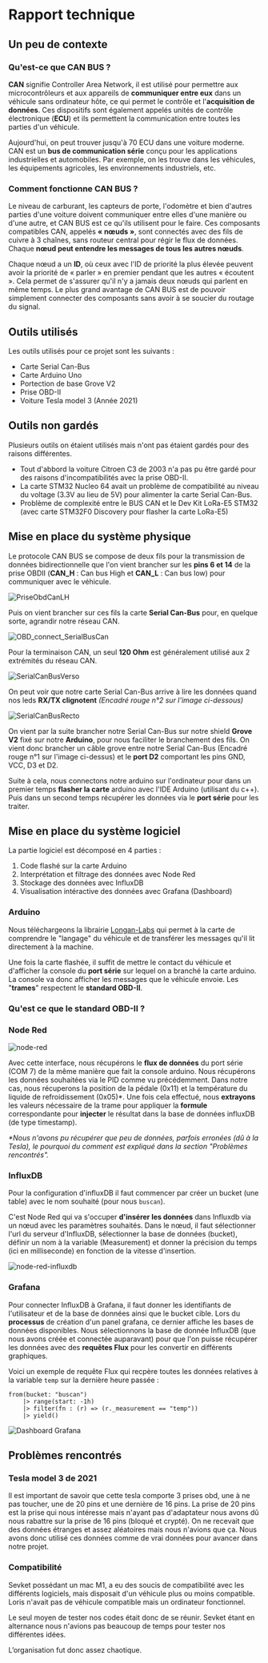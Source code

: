 # Rapport technique
## Un peu de contexte
### Qu'est-ce que CAN BUS ?
**CAN** signifie Controller Area Network, il est utilisé pour permettre aux microcontrôleurs et aux appareils de **communiquer entre eux** dans un véhicule sans ordinateur hôte, ce qui permet le contrôle et l'**acquisition de données**. Ces dispositifs sont également appelés unités de contrôle électronique (**ECU**) et ils permettent la communication entre toutes les parties d'un véhicule.

Aujourd'hui, on peut trouver jusqu'à 70 ECU dans une voiture moderne. CAN est un **bus de communication série** conçu pour les applications industrielles et automobiles. Par exemple, on les trouve dans les véhicules, les équipements agricoles, les environnements industriels, etc.

### Comment fonctionne CAN BUS ?
Le niveau de carburant, les capteurs de porte, l'odomètre et bien d'autres parties d'une voiture doivent communiquer entre elles d'une manière ou d'une autre, et CAN BUS est ce qu'ils utilisent pour le faire. Ces composants compatibles CAN, appelés **« nœuds »**, sont connectés avec des fils de cuivre à 3 chaînes, sans routeur central pour régir le flux de données. Chaque **nœud peut entendre les messages de tous les autres nœuds**.

Chaque nœud a un **ID**, où ceux avec l'ID de priorité la plus élevée peuvent avoir la priorité de « parler » en premier pendant que les autres « écoutent ». Cela permet de s'assurer qu'il n'y a jamais deux nœuds qui parlent en même temps. Le plus grand avantage de CAN BUS est de pouvoir simplement connecter des composants sans avoir à se soucier du routage du signal.

## Outils utilisés
Les outils utilisés pour ce projet sont les suivants :
- Carte Serial Can-Bus
- Carte Arduino Uno
- Portection de base Grove V2
- Prise OBD-II
- Voiture Tesla model 3 (Année 2021)

## Outils non gardés
Plusieurs outils on étaient utilisés mais n'ont pas étaient gardés pour des raisons différentes.
- Tout d'abbord la voiture Citroen C3 de 2003 n'a pas pu être gardé pour des raisons d'incompatibilités avec la prise OBD-II.
- La carte STM32 Nucleo 64 avait un problème de compatibilité au niveau du voltage (3.3V au lieu de 5V) pour alimenter la carte Serial Can-Bus.
- Problème de complexité entre le BUS CAN et le Dev Kit LoRa-E5 STM32 (avec carte STM32F0 Discovery pour flasher la carte LoRa-E5)

## Mise en place du système physique
Le protocole CAN BUS se compose de deux fils pour la transmission de données bidirectionnelle que l'on vient brancher sur les **pins 6 et 14** de la prise OBDII (**CAN_H** : Can bus High et **CAN_L** : Can bus low) pour communiquer avec le véhicule.

![PriseObdCanLH](priseObdCanLH.png)

Puis on vient brancher sur ces fils la carte **Serial Can-Bus** pour, en quelque sorte, agrandir notre réseau CAN. 

![OBD_connect_SerialBusCan](OBD_connect_SerialBusCan.png)

Pour la terminaison CAN, un seul **120 Ohm** est généralement utilisé aux 2 extrémités du réseau CAN.

![SerialCanBusVerso](SerialCanBusVerso.png)

On peut voir que notre carte Serial Can-Bus arrive à lire les données quand nos leds **RX/TX clignotent** _(Encadré rouge n°2 sur l'image ci-dessous)_

![SerialCanBusRecto](SerialCanBusRecto.png)

On vient par la suite brancher notre Serial Can-Bus sur notre shield **Grove V2** fixé sur notre **Arduino**, pour nous faciliter le branchement des fils. On vient donc brancher un câble grove entre notre Serial Can-Bus (Encadré rouge n°1 sur l'image ci-dessus) et le **port D2** comportant les pins GND, VCC, D3 et D2.


Suite à cela, nous connectons notre arduino sur l'ordinateur pour dans un premier temps **flasher la carte** arduino avec l'IDE Arduino (utilisant du c++). Puis dans un second temps récupérer les données via le **port série** pour les traiter.

## Mise en place du système logiciel
La partie logiciel est décomposé en 4 parties : 
1. Code flashé sur la carte Arduino
2. Interprétation et filtrage des données avec Node Red
3. Stockage des données avec InfluxDB
4. Visualisation intéractive des données avec Grafana (Dashboard)

### Arduino
Nous téléchargeons la librairie [Longan-Labs](https://github.com/Longan-Labs/Serial_CAN_Arduino) qui permet à la carte de comprendre le "langage" du véhicule et de transférer les messages qu'il lit directement à la machine.

Une fois la carte flashée, il suffit de mettre le contact du véhicule et d'afficher la console du **port série** sur lequel on a branché la carte arduino. 
La console va donc afficher les messages que le véhicule envoie.
Les "**trames**" respectent le **standard OBD-II**.

### Qu'est ce que le standard OBD-II ? 

### Node Red

![node-red](node-red.png)

Avec cette interface, nous récupérons le **flux de données** du port série (COM 7) de la même manière que fait la console arduino. Nous récupérons les données souhaitées via le PID comme vu précédemment. Dans notre cas, nous récuperons la position de la pédale (0x11) et la température du liquide de refroidissement (0x05)\*. Une fois cela effectué, nous **extrayons** les valeurs nécessaire de la trame pour appliquer la **formule** correspondante pour **injecter** le résultat dans la base de données influxDB (de type timestamp).

*\*Nous n'avons pu récupérer que peu de données, parfois erronées (dû à la Tesla), le pourquoi du comment est expliqué dans la section "Problèmes rencontrés".*

### InfluxDB

Pour la configuration d'influxDB il faut commencer par créer un bucket (une table) avec le nom souhaité (pour nous `buscan`).

C'est Node Red qui va s'occuper **d'insérer les données** dans Influxdb via un nœud avec les paramètres souhaités. Dans le nœud, il faut sélectionner l'url du serveur d'InfluxDB, sélectionner la base de données (bucket), définir un nom à la variable (Measurement) et donner la précision du temps (ici en milliseconde) en fonction de la vitesse d'insertion.

![node-red-influxdb](node-red-influxdb.png)

### Grafana

Pour connecter InfluxDB à Grafana, il faut donner les identifiants de l'utilisateur et de la base de données ainsi que le bucket cible. Lors du **processus** de création d'un panel grafana, ce dernier affiche les bases de données disponibles. Nous sélectionnons la base de donnée InfluxDB (que nous avons créée et connectée auparavant) pour que l'on puisse récupérer les données avec des **requêtes Flux** pour les convertir en différents graphiques.

Voici un exemple de requête Flux qui recpère toutes les données relatives à la variable `temp` sur la dernière heure passée :
```
from(bucket: "buscan")
	|> range(start: -1h)
	|> filter(fn : (r) => (r._measurement == "temp"))
	|> yield()
```
![Dashboard Grafana](dashboard.png)

## Problèmes rencontrés
### Tesla model 3 de 2021
Il est important de savoir que cette tesla comporte 3 prises obd, une à ne pas toucher, une de 20 pins et une dernière de 16 pins. La prise de 20 pins est la prise qui nous intéresse mais n'ayant pas d'adaptateur nous avons dû nous rabattre sur la prise de 16 pins (bloqué et crypté). On ne recevait que des données étranges et assez aléatoires mais nous n'avions que ça. Nous avons donc utilisé ces données comme de vrai données pour avancer dans notre projet.

### Compatibilité
Sevket possédant un mac M1, a eu des soucis de compatibilité avec les différents logiciels, mais disposait d'un véhicule plus ou moins compatible.
Loris n'avait pas de véhicule compatible mais un ordinateur fonctionnel.

Le seul moyen de tester nos codes était donc de se réunir. Sevket étant en alternance nous n'avions pas beaucoup de temps pour tester nos différentes idées.

L’organisation fut donc assez chaotique.
